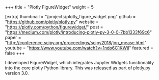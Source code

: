 +++
title = "Plotly FigureWidget"
weight =  5

[extra]
thumbnail = "/projects/plotly_figure_widget.png"
github = "https://github.com/plotly/plotly.py"
website = "https://plotly.com/python/figurewidget/"
post = "https://medium.com/plotly/introducing-plotly-py-3-0-0-7bb1333f69c6"
paper = "http://conference.scipy.org/proceedings/scipy2018/jon_mease.html"
youtube = "https://www.youtube.com/watch?v=1ndo6C1KWjI"
featured = false
+++

I developed FigureWidget, which integrates Jupyter Widgets functionality into the core
plotly Python library. This was released as part of plotly.py version 3.0.

<!-- more -->
